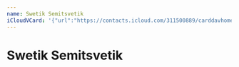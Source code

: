 ```yaml
---
name: Swetik Semitsvetik
iCloudVCard: '{"url":"https://contacts.icloud.com/311500889/carddavhome/card/NTgwMmQ4ZTctN2Y0MS00ODk5LThiZWEtNjUzYmUxYTMxYmUx.vcf","etag":"\"kmfhd1in\"","data":"BEGIN:VCARD\r\nVERSION:3.0\r\nFN:\r\nN:Semitsvetik;Swetik;;;\r\nUID:5802d8e7-7f41-4899-8bea-653be1a31be1\r\nPRODID:ez-vcard 0.9.13-fc\r\nREV:2025-04-03T22:11:37Z\r\nORG:;\r\nPHOTO;VALUE=uri:https://gateway.icloud.com/contacts/311500889/ck/card/0d180\r\n fbada982e95dd3bbc042e61cdf4\r\nEND:VCARD"}'
---
```

# Swetik Semitsvetik